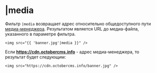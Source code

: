 # |media

Фильтр `|media` возвращает адрес относительно общедоступного пути [медиа-менеджера](./cms-mediamanager). Результатом является URL до медиа-файла, указанного в параметре фильтра.

    <img src="{{ 'banner.jpg'|media }}" />

Если __https://cdn.octobercms.info__ - адрес медиа-менеджера, то результат будет следующим:

    <img src="https://cdn.octobercms.info/banner.jpg" />
